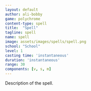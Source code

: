 ```yaml
---
layout: default
author: ali-bobby
game: polychrome
content-type: spell
title:  "Spell"
tagline: spell
name: spell
image: assets/images/spells/spell.png
school: "School"
level: 1
casting time: 'instantaneous'
duration: 'instantaneous'
range: 30
components: [v, s, m]
---
```


Description of the spell.